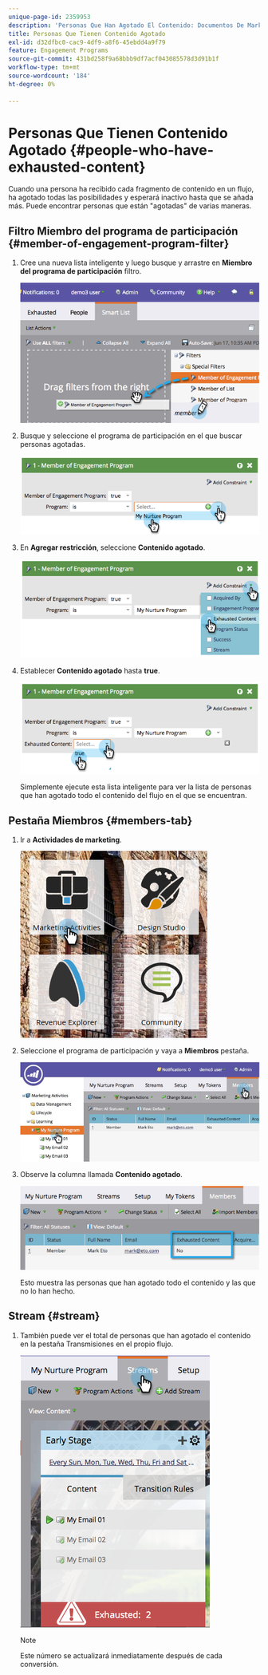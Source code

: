 ```yaml
---
unique-page-id: 2359953
description: 'Personas Que Han Agotado El Contenido: Documentos De Marketo, Documentación Del Producto'
title: Personas Que Tienen Contenido Agotado
exl-id: d32dfbc0-cac9-4df9-a8f6-45ebdd4a9f79
feature: Engagement Programs
source-git-commit: 431bd258f9a68bbb9df7acf043085578d3d91b1f
workflow-type: tm+mt
source-wordcount: '184'
ht-degree: 0%

---
```


# Personas Que Tienen Contenido Agotado {#people-who-have-exhausted-content}

Cuando una persona ha recibido cada fragmento de contenido en un flujo, ha agotado todas las posibilidades y esperará inactivo hasta que se añada más. Puede encontrar personas que están &quot;agotadas&quot; de varias maneras.

## Filtro Miembro del programa de participación {#member-of-engagement-program-filter}

1. Cree una nueva lista inteligente y luego busque y arrastre en **Miembro del programa de participación** filtro.

   ![](assets/image2014-9-15-18-20-0.png)

1. Busque y seleccione el programa de participación en el que buscar personas agotadas.

   ![](assets/image2014-9-15-18-3a20-3a11.png)

1. En **Agregar restricción**, seleccione **Contenido agotado**.

   ![](assets/image2014-9-15-18-3a20-3a17.png)

1. Establecer **Contenido agotado** hasta **true**.

   ![](assets/image2014-9-15-18-3a20-3a21.png)

   Simplemente ejecute esta lista inteligente para ver la lista de personas que han agotado todo el contenido del flujo en el que se encuentran.

## Pestaña Miembros {#members-tab}

1. Ir a **Actividades de marketing**.

   ![](assets/ma.png)

1. Seleccione el programa de participación y vaya a **Miembros** pestaña.

   ![](assets/memberstab.jpg)

1. Observe la columna llamada **Contenido agotado**.

   ![](assets/image2014-9-15-18-3a21-3a7.png)

   Esto muestra las personas que han agotado todo el contenido y las que no lo han hecho.

## Stream {#stream}

1. También puede ver el total de personas que han agotado el contenido en la pestaña Transmisiones en el propio flujo.

   ![](assets/image2014-9-15-18-3a21-3a38.png)

   >[!NOTE]
   >
   >Este número se actualizará inmediatamente después de cada conversión.
